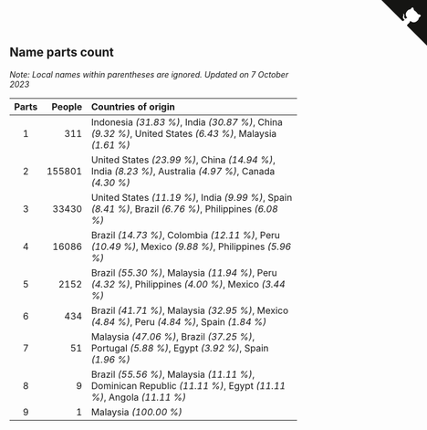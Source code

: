 ## Name parts count

*Note: Local names within parentheses are ignored.*
*Updated on  7 October 2023*

| Parts | People | Countries of origin |
| :--: | ---: | :--- |
| 1 | 311 | Indonesia *(31.83 %)*, India *(30.87 %)*, China *(9.32 %)*, United States *(6.43 %)*, Malaysia *(1.61 %)* |
| 2 | 155801 | United States *(23.99 %)*, China *(14.94 %)*, India *(8.23 %)*, Australia *(4.97 %)*, Canada *(4.30 %)* |
| 3 | 33430 | United States *(11.19 %)*, India *(9.99 %)*, Spain *(8.41 %)*, Brazil *(6.76 %)*, Philippines *(6.08 %)* |
| 4 | 16086 | Brazil *(14.73 %)*, Colombia *(12.11 %)*, Peru *(10.49 %)*, Mexico *(9.88 %)*, Philippines *(5.96 %)* |
| 5 | 2152 | Brazil *(55.30 %)*, Malaysia *(11.94 %)*, Peru *(4.32 %)*, Philippines *(4.00 %)*, Mexico *(3.44 %)* |
| 6 | 434 | Brazil *(41.71 %)*, Malaysia *(32.95 %)*, Mexico *(4.84 %)*, Peru *(4.84 %)*, Spain *(1.84 %)* |
| 7 | 51 | Malaysia *(47.06 %)*, Brazil *(37.25 %)*, Portugal *(5.88 %)*, Egypt *(3.92 %)*, Spain *(1.96 %)* |
| 8 | 9 | Brazil *(55.56 %)*, Malaysia *(11.11 %)*, Dominican Republic *(11.11 %)*, Egypt *(11.11 %)*, Angola *(11.11 %)* |
| 9 | 1 | Malaysia *(100.00 %)* |


<a href="https://github.com/JustinTimeCuber/wca_statistics" class="github-corner" aria-label="View source on Github"><svg width="80" height="80" viewBox="0 0 250 250" style="fill:#151513; color:#fff; position: absolute; top: 0; border: 0; right: 0;" aria-hidden="true"><path d="M0,0 L115,115 L130,115 L142,142 L250,250 L250,0 Z"></path><path d="M128.3,109.0 C113.8,99.7 119.0,89.6 119.0,89.6 C122.0,82.7 120.5,78.6 120.5,78.6 C119.2,72.0 123.4,76.3 123.4,76.3 C127.3,80.9 125.5,87.3 125.5,87.3 C122.9,97.6 130.6,101.9 134.4,103.2" fill="currentColor" style="transform-origin: 130px 106px;" class="octo-arm"></path><path d="M115.0,115.0 C114.9,115.1 118.7,116.5 119.8,115.4 L133.7,101.6 C136.9,99.2 139.9,98.4 142.2,98.6 C133.8,88.0 127.5,74.4 143.8,58.0 C148.5,53.4 154.0,51.2 159.7,51.0 C160.3,49.4 163.2,43.6 171.4,40.1 C171.4,40.1 176.1,42.5 178.8,56.2 C183.1,58.6 187.2,61.8 190.9,65.4 C194.5,69.0 197.7,73.2 200.1,77.6 C213.8,80.2 216.3,84.9 216.3,84.9 C212.7,93.1 206.9,96.0 205.4,96.6 C205.1,102.4 203.0,107.8 198.3,112.5 C181.9,128.9 168.3,122.5 157.7,114.1 C157.9,116.9 156.7,120.9 152.7,124.9 L141.0,136.5 C139.8,137.7 141.6,141.9 141.8,141.8 Z" fill="currentColor" class="octo-body"></path></svg></a><style>.github-corner:hover .octo-arm{animation:octocat-wave 560ms ease-in-out}@keyframes octocat-wave{0%,100%{transform:rotate(0)}20%,60%{transform:rotate(-25deg)}40%,80%{transform:rotate(10deg)}}@media (max-width:500px){.github-corner:hover .octo-arm{animation:none}.github-corner .octo-arm{animation:octocat-wave 560ms ease-in-out}}</style>
